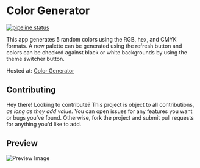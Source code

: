 # Color Generator

[![pipeline status](https://gitlab.com/rogue-cyborg/color-generator/badges/master/pipeline.svg)](https://gitlab.com/rogue-cyborg/color-generator/commits/master)

This app generates 5 random colors using the RGB, hex, and CMYK formats. A new palette can be generated using the refresh button and colors can be checked against black or white backgrounds by using the theme switcher button.

Hosted at: [Color Generator](https://rogue-cyborg.gitlab.io/color-generator)

## Contributing
Hey there! Looking to contribute? This project is object to all contributions, *as long as they add value*. You can open issues for any features you want or bugs you've found. Otherwise, fork the project and submit pull requests for anything you'd like to add.

## Preview
![Preview Image](https://gitlab.com/rogue-cyborg/color-generator/raw/master/preview.png)
